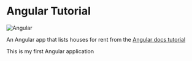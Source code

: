 # Angular Tutorial

![Angular](https://img.shields.io/badge/Angular-DD0031?style=for-the-badge&logo=angular&logoColor=white)

An Angular app that lists houses for rent from the [Angular docs tutorial](https://angular.dev/tutorials/first-app)

This is my first Angular application
